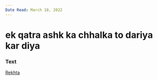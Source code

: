 ```yaml
---
Date Read: March 18, 2022
---
```


# ek qatra ashk ka chhalka to dariya kar diya

### Text
[Rekhta](https://www.rekhta.org/ghazals/ek-qatra-ashk-kaa-chhalkaa-to-dariyaa-kar-diyaa-adil-mansuri-ghazals?lang=ur)

